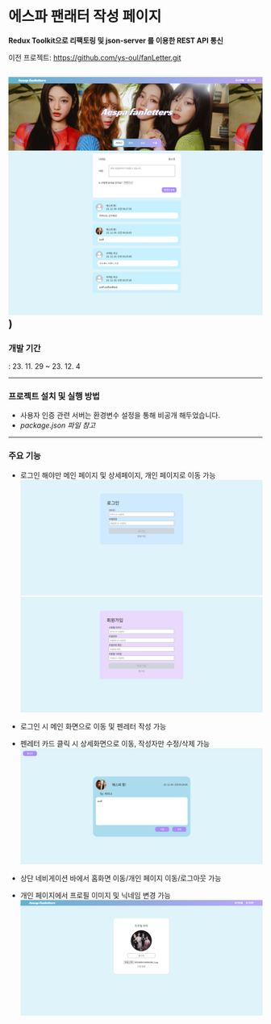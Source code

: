 # 에스파 팬래터 작성 페이지

**Redux Toolkit으로 리팩토링 및 json-server 를 이용한 REST API 통신**

이전 프로젝트: https://github.com/ys-oul/fanLetter.git

## ![메인 페이지 화면](<readmeImg/localhost_3000_ (2).png>))

### 개발 기간

: 23. 11. 29 ~ 23. 12. 4

---

### 프로젝트 설치 및 실행 방법

- 사용자 인증 관련 서버는 환경변수 설정을 통해 비공개 해두었습니다.
- _package.json 파일 참고_

---

### 주요 기능

- 로그인 해야만 메인 페이지 및 상세페이지, 개인 페이지로 이동 가능
  ![로그인 화면](readmeImg/image.png)
  ![회원가입 화면](readmeImg/image-1.png)

- 로그인 시 메인 화면으로 이동 및 펜레터 작성 가능

- 펜레터 카드 클릭 시 상세화면으로 이동, 작성자만 수정/삭제 가능
  ![상세 페이지 화면](readmeImg/image-2.png)

- 상단 네비게이션 바에서 홈화면 이동/개인 페이지 이동/로그아웃 가능

- 개인 페이지에서 프로필 이미지 및 닉네임 변경 가능
  ![개인 페이지](readmeImg/image-3.png)

